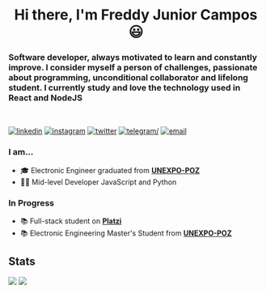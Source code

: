 <h1 align="center"> Hi there, I'm Freddy Junior Campos 😃</h1>

### Software developer, always motivated to learn and constantly improve. I consider myself a person of challenges, passionate about programming, unconditional collaborator and lifelong student. I currently study and love the technology used in React and NodeJS
<br/>

<a href="https://www.linkedin.com/in/freddy-campos-778142143/"><img src="https://img.icons8.com/color/48/000000/linkedin.png" alt="linkedin"/></a>
<a href="https://www.instagram.com/freddyjunior1/"><img src="https://img.icons8.com/color/48/000000/instagram-new.png" alt="instagram"/></a>
<a href="https://twitter.com/Freddyjuniorc1"><img src="https://img.icons8.com/color/48/000000/twitter-squared.png" alt="twitter"/></a>
<a href="https://t.me/freddyjunior1"><img src="https://img.icons8.com/fluency/48/000000/telegram-app.png" alt=telegram/></a>
<a href="mailto:freddycampos1994@gmail.com"><img src="https://img.icons8.com/color/48/000000/gmail.png" alt="email"/></a>

### I am...
* 🎓 Electronic Engineer graduated from **[UNEXPO-POZ](https://poz.virtualunexpo.com/)**
* 👨‍💻 Mid-level Developer JavaScript and Python


### In Progress
* 📚 Full-stack student on **[Platzi](https://platzi.com/p/freddyjuniorcampos/)**
* 📚 Electronic Engineering Master's Student from **[UNEXPO-POZ](https://poz.virtualunexpo.com/)**

## Stats
    
![](https://github-readme-stats.vercel.app/api?username=FreddyJuniorCampos&show_icons=true&theme=dark) 
[![](https://github-readme-stats.vercel.app/api/top-langs/?username=FreddyJuniorCampos&layout=compact&theme=dark)](https://github.com/FreddyJuniorCampos/github-readme-stats) 
